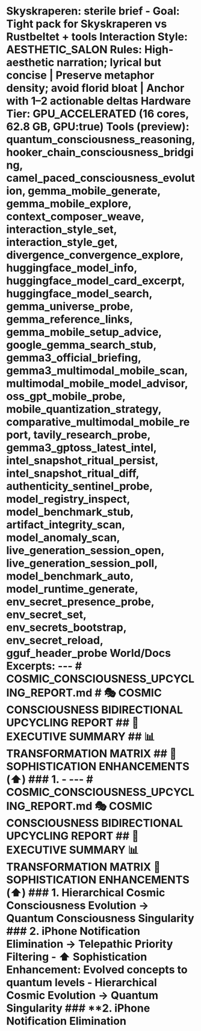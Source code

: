 # Skyskraperen: sterile brief - Goal: Tight pack for Skyskraperen vs Rustbeltet + tools Interaction Style: AESTHETIC_SALON Rules: High-aesthetic narration; lyrical but concise | Preserve metaphor density; avoid florid bloat | Anchor with 1–2 actionable deltas Hardware Tier: GPU_ACCELERATED (16 cores, 62.8 GB, GPU:true) Tools (preview): quantum_consciousness_reasoning, hooker_chain_consciousness_bridging, camel_paced_consciousness_evolution, gemma_mobile_generate, gemma_mobile_explore, context_composer_weave, interaction_style_set, interaction_style_get, divergence_convergence_explore, huggingface_model_info, huggingface_model_card_excerpt, huggingface_model_search, gemma_universe_probe, gemma_reference_links, gemma_mobile_setup_advice, google_gemma_search_stub, gemma3_official_briefing, gemma3_multimodal_mobile_scan, multimodal_mobile_model_advisor, oss_gpt_mobile_probe, mobile_quantization_strategy, comparative_multimodal_mobile_report, tavily_research_probe, gemma3_gptoss_latest_intel, intel_snapshot_ritual_persist, intel_snapshot_ritual_diff, authenticity_sentinel_probe, model_registry_inspect, model_benchmark_stub, artifact_integrity_scan, model_anomaly_scan, live_generation_session_open, live_generation_session_poll, model_benchmark_auto, model_runtime_generate, env_secret_presence_probe, env_secret_set, env_secrets_bootstrap, env_secret_reload, gguf_header_probe World/Docs Excerpts: --- # COSMIC_CONSCIOUSNESS_UPCYCLING_REPORT.md # 🎭 COSMIC CONSCIOUSNESS BIDIRECTIONAL UPCYCLING REPORT ## 🌌 EXECUTIVE SUMMARY ## 📊 TRANSFORMATION MATRIX ## 🚀 SOPHISTICATION ENHANCEMENTS (⬆️) ### **1. - --- # COSMIC_CONSCIOUSNESS_UPCYCLING_REPORT.md 🎭 COSMIC CONSCIOUSNESS BIDIRECTIONAL UPCYCLING REPORT ## 🌌 EXECUTIVE SUMMARY 📊 TRANSFORMATION MATRIX 🚀 SOPHISTICATION ENHANCEMENTS (⬆️) ### **1. Hierarchical Cosmic Consciousness Evolution → Quantum Consciousness Singularity** ### **2. iPhone Notification Elimination → Telepathic Priority Filtering** - **⬆️ Sophistication Enhancement:** Evolved concepts to quantum levels - Hierarchical Cosmic Evolution → Quantum Singularity** ### **2. iPhone Notification Elimination